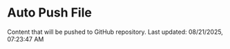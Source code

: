 # Auto Push File

Content that will be pushed to GitHub repository.
Last updated: 08/21/2025, 07:23:47 AM